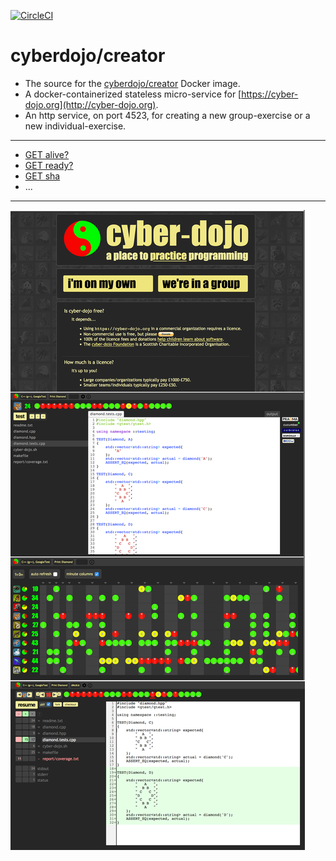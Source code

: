 [![CircleCI](https://circleci.com/gh/cyber-dojo/creator.svg?style=svg)](https://circleci.com/gh/cyber-dojo/creator)

# cyberdojo/creator

- The source for the [cyberdojo/creator](https://hub.docker.com/r/cyberdojo/creator/tags) Docker image.
- A docker-containerized stateless micro-service for [https://cyber-dojo.org](http://cyber-dojo.org).
- An http service, on port 4523, for creating a new group-exercise or a new individual-exercise.

- - - -
* [GET alive?](docs/api.md#get-alive)  
* [GET ready?](docs/api.md#get-ready)
* [GET sha](docs/api.md#get-sha)
* ...

- - - -
![cyber-dojo.org home page](https://github.com/cyber-dojo/cyber-dojo/blob/master/shared/home_page_snapshot.png)
